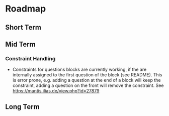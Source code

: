 # Roadmap

## Short Term

## Mid Term

### Constraint Handling

- Constraints for questions blocks are currently working, if the are internally assigned to the first question of the block (see README). This is error prone, e.g. adding a question at the end of a block will keep the constraint, adding a question on the front will remove the constraint. See https://mantis.ilias.de/view.php?id=27879

## Long Term